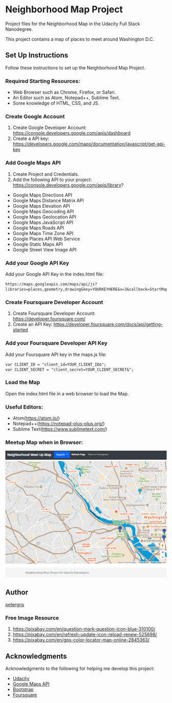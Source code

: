 Neighborhood Map Project
====================
Project files for the Neighborhood Map in the Udacity Full Stack Nanodegree.

This project contains a map of places to meet around Washington D.C.

## Set Up Instructions

Follow these instructions to set up the Neighborhood Map Project.

### Required Starting Resources:
* Web Browser such as Chrome, Firefox, or Safari.
* An Editor such as Atom, Notepad++, Sublime Text.
* Some knowledge of HTML, CSS, and JS.

### Create Google Account

1. Create Google Developer Account: https://console.developers.google.com/apis/dashboard
2. Create a API key: https://developers.google.com/maps/documentation/javascript/get-api-key

### Add Google Maps API
1. Create Project and Credentials.
2. Add the following API to your project: https://console.developers.google.com/apis/library?
* Google Maps Directions API
* Google Maps Distance Matrix API
* Google Maps Elevation API
* Google Maps Geocoding API
* Google Maps Geolocation API
* Google Maps JavaScript API
* Google Maps Roads API
* Google Maps Time Zone API
* Google Places API Web Service
* Google Static Maps API
* Google Street View Image API

### Add your Google API Key
Add your Google API Key in the index.html file:
```
https://maps.googleapis.com/maps/api/js?libraries=places,geometry,drawing&key=YOURKEYHERE&v=3&callback=StartMap
```

### Create Foursquare Developer Account
1. Create Foursquare Developer Account: https://developer.foursquare.com/
2. Create an API Key: https://developer.foursquare.com/docs/api/getting-started

### Add your Foursquare Developer API Key
Add your Foursquare API  key in the maps.js file:
```
var CLIENT_ID = "client_id=YOUR_CLIENT_ID&";
var CLIENT_SECRET = "client_secret=YOUR_CLIENT_SECRET&";
```

### Load the Map
Open the index.html file in a web browser to load the Map.

### Useful Editors:
* Atom(https://atom.io/)
* Notepad++(https://notepad-plus-plus.org/)
* Sublime Text(https://www.sublimetext.com/)

### Meetup Map when in Browser:
![Image of Output](https://raw.githubusercontent.com/petergns/neighborhood-map-project/master/img/map-example-1.PNG)

## Author
[petergns](https://github.com/petergns)

### Free Image Resource
1. https://pixabay.com/en/question-mark-question-icon-blue-310100/
2. https://pixabay.com/en/refresh-update-icon-reload-renew-525698/
3. https://pixabay.com/en/gps-color-locator-map-online-2845363/

## Acknowledgments
Acknowledgments to the following for helping me develop this project:
* [Udacity](https://www.udacity.com/)
* [Google Maps API](https://developers.google.com/maps/documentation/javascript/)
* [Bootstrap](https://getbootstrap.com/)
* [Foursquare](https://foursquare.com/)
